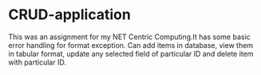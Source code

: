 # CRUD-application
This was an assignment for my NET Centric Computing.It has some basic error handling for format exception. Can add items in database, view them in tabular format, update any selected field of particular ID and delete item with particular ID. 
